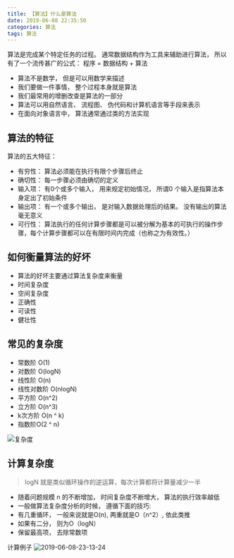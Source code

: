 ```yaml
---
title: 【算法】什么是算法
date: 2019-06-08 22:35:50
categories: 算法
tags: 算法
---
```




算法是完成某个特定任务的过程。  通常数据结构作为工具来辅助进行算法， 所以有了一个流传甚广的公式： 程序 = 数据结构 + 算法

* 算法不是数学， 但是可以用数学来描述
* 我们要做一件事情， 整个过程本身就是算法
* 我们最常用的增删改查是算法的一部分
* 算法可以用自然语言、 流程图、 伪代码和计算机语言等手段来表示
* 在面向对象语言中， 算法通常通过类的方法实现


## 算法的特征

算法的五大特征：
* 有穷性： 算法必须能在执行有限个步骤后终止
* 确切性： 每一步骤必须由确切的定义
* 输入项： 有0个或多个输入， 用来规定初始情况， 所谓0 个输入是指算法本身定出了初始条件
* 输出项： 有一个或多个输出， 是对输入数据处理后的结果。 没有输出的算法毫无意义
* 可行性： 算法执行的任何计算步骤都是可以被分解为基本的可执行的操作步骤，每个计算步骤都可以在有限时间内完成（也称之为有效性。）


## 如何衡量算法的好坏
* 算法的好坏主要通过算法复杂度来衡量
 * 时间复杂度
 * 空间复杂度
* 正确性
* 可读性
* 健壮性

## 常见的复杂度
* 常数阶 O(1)
* 对数阶 O(logN)
* 线性阶 O(n)
* 线性对数阶 O(nlogN)
* 平方阶 O(n^2)
* 立方阶 O(n^3)
* k次方阶 O(n ^ k)
* 指数阶O(2 ^ n)

![复杂度](http://img.nixiaolei.com/fuzadu.png)



## 计算复杂度
> logN 就是类似循环操作的逆运算，每次计算都将计算量减少一半


* 随着问题规模 n 的不断增加， 时间复杂度不断增大， 算法的执行效率越低
* 一般做算法复杂度分析的时候， 遵循下面的技巧:
 * 有几重循环， 一般来说就是O(n), 两重就是O（n^2）, 依此类推
 * 如果有二分， 则为O（logN）
 * 保留最高项， 去除常数项


计算例子
![2019-06-08-23-13-24](http://img.nixiaolei.com/2019-06-08-23-13-24.png)






